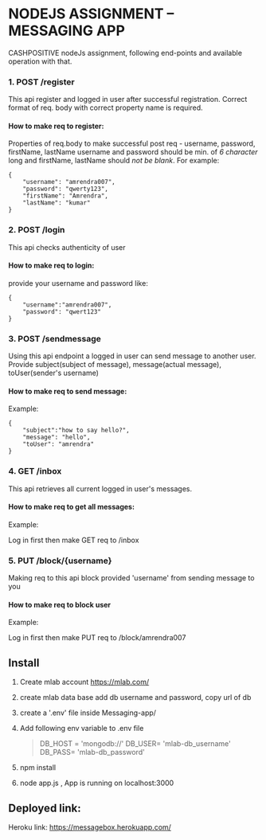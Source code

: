 # NODEJS ASSIGNMENT – MESSAGING APP
CASHPOSITIVE nodeJs assignment, following end-points and available operation with that.

### 1. POST /register
This api register and logged in user after successful registration.
Correct format of req. body with correct property name is required.

#### How to make req to register:
Properties of req.body to make successful post req - username, password, firstName, lastName
username and password should be min. of *6 character* long and firstName, lastName should *not be blank*.
For example: 

    {
        "username": "amrendra007",
        "password": "qwerty123",
        "firstName": "Amrendra",
        "lastName": "kumar"
    }

### 2. POST /login 
This api checks authenticity of user

#### How to make req to login:
provide your username and password like:

    {
        "username":"amrendra007",
        "password": "qwert123"
    }

### 3. POST /sendmessage
Using this api endpoint a logged in user can send message to another user.
Provide subject(subject of message), message(actual message), toUser(sender's username)

#### How to make req to send message:
Example: 

    {
        "subject":"how to say hello?",
        "message": "hello",
        "toUser": "amrendra"
    }

### 4. GET /inbox
This api retrieves all current logged in user's messages.

#### How to make req to get all messages:
Example:

Log in first then make GET req to /inbox

### 5. PUT /block/{username}
Making req to this api block provided 'username' from sending message to you

#### How to make req to block user
Example:

Log in first then make 
PUT req to /block/amrendra007

## Install
1. Create mlab account <https://mlab.com/>
2. create mlab data base add db username and password, copy url of db
3. create a '.env' file inside Messaging-app/
4. Add following env variable to .env file

    >DB_HOST = 'mongodb://'
    >DB_USER= 'mlab-db_username'
    >DB_PASS= 'mlab-db_password'

5. npm install
6. node app.js , App is running on localhost:3000

## Deployed link: 

Heroku link: <https://messagebox.herokuapp.com/>
